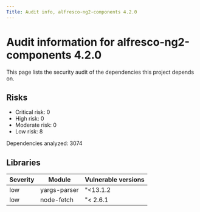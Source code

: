 ```yaml
---
Title: Audit info, alfresco-ng2-components 4.2.0
---
```


# Audit information for alfresco-ng2-components 4.2.0

This page lists the security audit of the dependencies this project depends on.

## Risks

- Critical risk: 0
- High risk: 0
- Moderate risk: 0
- Low risk: 8

Dependencies analyzed: 3074

## Libraries

| Severity | Module | Vulnerable versions |
| --- | --- | --- |
|low | yargs-parser | &#34;&lt;13.1.2 || &gt;=14.0.0 &lt;15.0.1 || &gt;=16.0.0 &lt;18.1.2&#34; |
|low | node-fetch | &#34;&lt; 2.6.1 || &gt;= 3.0.0-beta.1 &lt; 3.0.0-beta.9&#34; |

